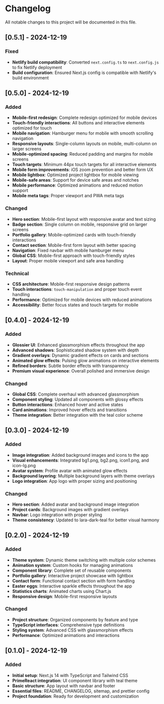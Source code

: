 # Changelog

All notable changes to this project will be documented in this file.

## [0.5.1] - 2024-12-19

### Fixed

- **Netlify build compatibility**: Converted `next.config.ts` to `next.config.js` to fix Netlify deployment
- **Build configuration**: Ensured Next.js config is compatible with Netlify's build environment

## [0.5.0] - 2024-12-19

### Added

- **Mobile-first redesign**: Complete redesign optimized for mobile devices
- **Touch-friendly interactions**: All buttons and interactive elements optimized for touch
- **Mobile navigation**: Hamburger menu for mobile with smooth scrolling navigation
- **Responsive layouts**: Single-column layouts on mobile, multi-column on larger screens
- **Mobile-optimized spacing**: Reduced padding and margins for mobile screens
- **Touch targets**: Minimum 44px touch targets for all interactive elements
- **Mobile form improvements**: iOS zoom prevention and better form UX
- **Mobile lightbox**: Optimized project lightbox for mobile viewing
- **Mobile-safe areas**: Support for device safe areas and notches
- **Mobile performance**: Optimized animations and reduced motion support
- **Mobile meta tags**: Proper viewport and PWA meta tags

### Changed

- **Hero section**: Mobile-first layout with responsive avatar and text sizing
- **Badge section**: Single column on mobile, responsive grid on larger screens
- **Portfolio gallery**: Mobile-optimized cards with touch-friendly interactions
- **Contact section**: Mobile-first form layout with better spacing
- **Navigation**: Fixed navbar with mobile hamburger menu
- **Global CSS**: Mobile-first approach with touch-friendly styles
- **Layout**: Proper mobile viewport and safe area handling

### Technical

- **CSS architecture**: Mobile-first responsive design patterns
- **Touch interactions**: `touch-manipulation` and proper touch event handling
- **Performance**: Optimized for mobile devices with reduced animations
- **Accessibility**: Better focus states and touch targets for mobile

## [0.4.0] - 2024-12-19

### Added

- **Glossier UI**: Enhanced glassmorphism effects throughout the app
- **Advanced shadows**: Sophisticated shadow system with depth
- **Gradient overlays**: Dynamic gradient effects on cards and sections
- **Animated glow effects**: Pulsing glow animations on interactive elements
- **Refined borders**: Subtle border effects with transparency
- **Premium visual experience**: Overall polished and immersive design

### Changed

- **Global CSS**: Complete overhaul with advanced glassmorphism
- **Component styling**: Updated all components with glossy effects
- **Button interactions**: Enhanced hover and active states
- **Card animations**: Improved hover effects and transitions
- **Theme integration**: Better integration with the teal color scheme

## [0.3.0] - 2024-12-19

### Added

- **Image integration**: Added background images and icons to the app
- **Visual enhancements**: Integrated bg1.png, bg2.png, icon1.png, and icon-lg.png
- **Avatar system**: Profile avatar with animated glow effects
- **Background layering**: Multiple background layers with theme overlays
- **Logo integration**: App logo with proper sizing and positioning

### Changed

- **Hero section**: Added avatar and background image integration
- **Project cards**: Background images with gradient overlays
- **Navbar**: Logo integration with proper styling
- **Theme consistency**: Updated to lara-dark-teal for better visual harmony

## [0.2.0] - 2024-12-19

### Added

- **Theme system**: Dynamic theme switching with multiple color schemes
- **Animation system**: Custom hooks for managing animations
- **Component library**: Complete set of reusable components
- **Portfolio gallery**: Interactive project showcase with lightbox
- **Contact form**: Functional contact section with form handling
- **Easter eggs**: Interactive sparkle effects throughout the app
- **Statistics charts**: Animated charts using Chart.js
- **Responsive design**: Mobile-first responsive layouts

### Changed

- **Project structure**: Organized components by feature and type
- **TypeScript interfaces**: Comprehensive type definitions
- **Styling system**: Advanced CSS with glassmorphism effects
- **Performance**: Optimized animations and interactions

## [0.1.0] - 2024-12-19

### Added

- **Initial setup**: Next.js 14 with TypeScript and Tailwind CSS
- **PrimeReact integration**: UI component library with teal theme
- **Basic structure**: App layout with navbar and footer
- **Essential files**: README, CHANGELOG, sitemap, and prettier config
- **Project foundation**: Ready for development and customization

